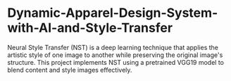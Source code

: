 # Dynamic-Apparel-Design-System-with-AI-and-Style-Transfer
Neural Style Transfer (NST) is a deep learning technique that applies the artistic style of one image to another while preserving the original image's structure. This project implements NST using a pretrained VGG19 model to blend content and style images effectively.
